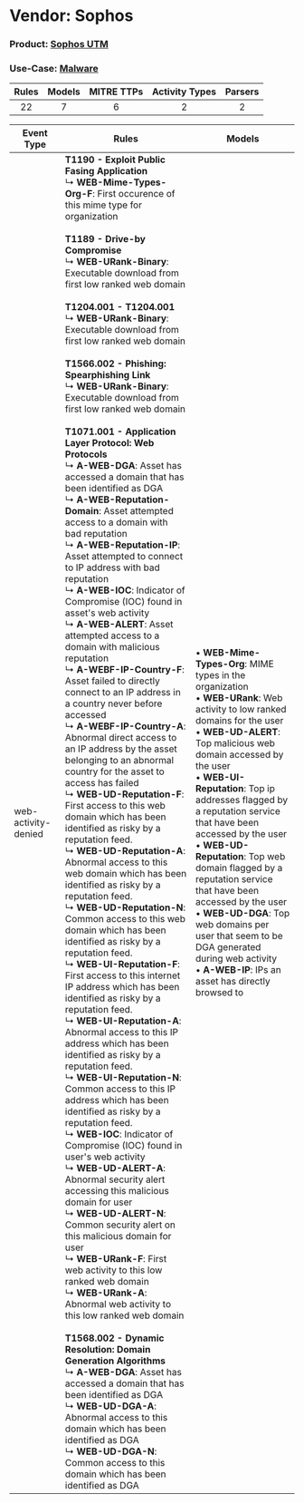 Vendor: Sophos
==============
### Product: [Sophos UTM](../ds_sophos_sophos_utm.md)
### Use-Case: [Malware](../../../../UseCases/uc_malware.md)

| Rules | Models | MITRE TTPs | Activity Types | Parsers |
|:-----:|:------:|:----------:|:--------------:|:-------:|
|  22   |   7    |     6      |       2        |    2    |

| Event Type          | Rules    | Models    |
| ---- | ---- | ---- |
| web-activity-denied | <b>T1190 - Exploit Public Fasing Application</b><br> ↳ <b>WEB-Mime-Types-Org-F</b>: First occurence of this mime type for organization<br><br><b>T1189 - Drive-by Compromise</b><br> ↳ <b>WEB-URank-Binary</b>: Executable download from first low ranked web domain<br><br><b>T1204.001 - T1204.001</b><br> ↳ <b>WEB-URank-Binary</b>: Executable download from first low ranked web domain<br><br><b>T1566.002 - Phishing: Spearphishing Link</b><br> ↳ <b>WEB-URank-Binary</b>: Executable download from first low ranked web domain<br><br><b>T1071.001 - Application Layer Protocol: Web Protocols</b><br> ↳ <b>A-WEB-DGA</b>: Asset has accessed a domain that has been identified as DGA<br> ↳ <b>A-WEB-Reputation-Domain</b>: Asset attempted access to a domain with bad reputation<br> ↳ <b>A-WEB-Reputation-IP</b>: Asset attempted to connect to IP address with bad reputation<br> ↳ <b>A-WEB-IOC</b>: Indicator of Compromise (IOC) found in asset's web activity<br> ↳ <b>A-WEB-ALERT</b>: Asset attempted access to a domain with malicious reputation<br> ↳ <b>A-WEBF-IP-Country-F</b>: Asset failed to directly connect to an IP address in a country never before accessed<br> ↳ <b>A-WEBF-IP-Country-A</b>: Abnormal direct access to an IP address by the asset belonging to an abnormal country for the asset to access has failed<br> ↳ <b>WEB-UD-Reputation-F</b>: First access to this web domain which has been identified as risky by a reputation feed.<br> ↳ <b>WEB-UD-Reputation-A</b>: Abnormal access to this web domain which has been identified as risky by a reputation feed.<br> ↳ <b>WEB-UD-Reputation-N</b>: Common access to this web domain which has been identified as risky by a reputation feed.<br> ↳ <b>WEB-UI-Reputation-F</b>: First access to this internet IP address which has been identified as risky by a reputation feed.<br> ↳ <b>WEB-UI-Reputation-A</b>: Abnormal access to this IP address which has been identified as risky by a reputation feed.<br> ↳ <b>WEB-UI-Reputation-N</b>: Common access to this IP address which has been identified as risky by a reputation feed.<br> ↳ <b>WEB-IOC</b>: Indicator of Compromise (IOC) found in user's web activity<br> ↳ <b>WEB-UD-ALERT-A</b>: Abnormal security alert accessing this malicious domain for user<br> ↳ <b>WEB-UD-ALERT-N</b>: Common security alert on this malicious domain for user<br> ↳ <b>WEB-URank-F</b>: First web activity to this low ranked web domain<br> ↳ <b>WEB-URank-A</b>: Abnormal web activity to this low ranked web domain<br><br><b>T1568.002 - Dynamic Resolution: Domain Generation Algorithms</b><br> ↳ <b>A-WEB-DGA</b>: Asset has accessed a domain that has been identified as DGA<br> ↳ <b>WEB-UD-DGA-A</b>: Abnormal access to this domain which has been identified as DGA<br> ↳ <b>WEB-UD-DGA-N</b>: Common access to this domain which has been identified as DGA |  • <b>WEB-Mime-Types-Org</b>: MIME types in the organization<br> • <b>WEB-URank</b>: Web activity to low ranked domains for the user<br> • <b>WEB-UD-ALERT</b>: Top malicious web domain accessed by the user<br> • <b>WEB-UI-Reputation</b>: Top ip addresses flagged by a reputation service that have been accessed by the user<br> • <b>WEB-UD-Reputation</b>: Top web domain flagged by a reputation service that have been accessed by the user<br> • <b>WEB-UD-DGA</b>: Top web domains per user that seem to be DGA generated during web activity<br> • <b>A-WEB-IP</b>: IPs an asset has directly browsed to |